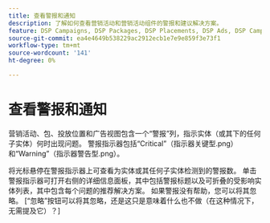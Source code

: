 ```yaml
---
title: 查看警报和通知
description: 了解如何查看营销活动和营销活动组件的警报和建议解决方案。
feature: DSP Campaigns, DSP Packages, DSP Placements, DSP Ads, DSP Campaign Data Views
source-git-commit: ea4e4649b538229ac2912ecb1e7e9e859f3e73f1
workflow-type: tm+mt
source-wordcount: '141'
ht-degree: 0%

---
```


# 查看警报和通知

营销活动、包、投放位置和广告视图包含一个“警报”列，指示实体（或其下的任何子实体）何时出现问题。 警报指示器包括“Critical”（指示器关键型.png）和“Warning”（指示器警告型.png）。

将光标悬停在警报指示器上可查看为实体或其任何子实体检测到的警报数。 单击警报指示器可打开右侧的详细信息面板，其中包括警报标题以及可折叠的受影响实体列表，其中包含每个问题的推荐解决方案。 如果警报没有帮助，您可以将其忽略。 [“忽略”按钮可以将其忽略，还是这只是意味着什么也不做（在这种情况下，无需提及它）？]
